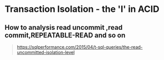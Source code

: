 # Transaction Isolation - the 'I' in ACID
## How to analysis read uncommit ,read commit,REPEATABLE-READ and so on
> https://sqlperformance.com/2015/04/t-sql-queries/the-read-uncommitted-isolation-level